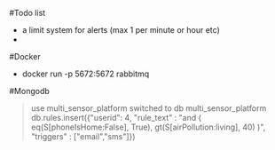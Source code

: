 #Todo list

* a limit system for alerts (max 1 per minute or hour etc)
* 


#Docker
* docker run  -p 5672:5672 rabbitmq


#Mongodb

> use multi_sensor_platform
switched to db multi_sensor_platform
> db.rules.insert({"userid": 4, "rule_text" : "and  ( eq(S[phoneIsHome:False], True), gt(S[airPollution:living], 40) )", "triggers" : ["email","sms"]})
